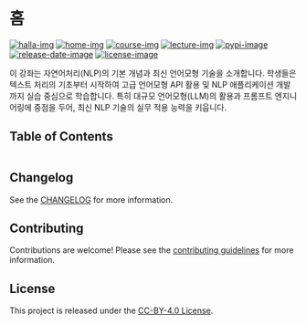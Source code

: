 # 홈

[![halla-img]][halla-url]
[![home-img]][home-url]
[![course-img]][course-url]
[![lecture-img]][lecture-url]
[![pypi-image]][pypi-url]
[![release-date-image]][release-url]
[![license-image]][license-url]

<!-- Links: -->

[halla-img]: https://img.shields.io/badge/CHU-halla.ai-blue
[halla-url]: https://halla.ai
[home-img]: https://img.shields.io/badge/home-jeju.ai-blue
[home-url]: https://home.jeju.ai
[home-repo-url]: https://entelecheia.me/repositories
[course-img]: https://img.shields.io/badge/course-jeju.ai-blue
[course-url]: https://course.jeju.ai
[lecture-img]: https://img.shields.io/badge/lecture-jeju.ai-blue
[lecture-url]: https://lecture.jeju.ai
[hyperfast python template]: https://github.com/entelecheia/hyperfast-course-template
[codecov-image]: https://codecov.io/gh/entelecheia/intronlp-2024/branch/main/graph/badge.svg?token=AaJIunU8cG
[codecov-url]: https://codecov.io/gh/entelecheia/intronlp-2024
[pypi-image]: https://img.shields.io/pypi/v/intronlp-2024
[license-image]: https://img.shields.io/github/license/entelecheia/intronlp-2024
[license-url]: https://github.com/entelecheia/intronlp-2024/blob/main/LICENSE
[version-image]: https://img.shields.io/github/v/release/entelecheia/intronlp-2024?sort=semver
[release-date-image]: https://img.shields.io/github/release-date/entelecheia/intronlp-2024
[release-url]: https://github.com/entelecheia/intronlp-2024/releases
[jupyter-book-image]: https://jupyterbook.org/en/stable/_images/badge.svg
[repo-url]: https://github.com/entelecheia/intronlp-2024
[pypi-url]: https://pypi.org/project/intronlp-2024
[docs-url]: https://nlp2024.jeju.ai/
[changelog]: https://github.com/entelecheia/intronlp-2024/blob/main/CHANGELOG.md
[contributing guidelines]: https://github.com/entelecheia/intronlp-2024/blob/main/CONTRIBUTING.md

<!-- Links: -->

이 강좌는 자연어처리(NLP)의 기본 개념과 최신 언어모형 기술을 소개합니다. 학생들은 텍스트 처리의 기초부터 시작하여 고급 언어모형 API 활용 및 NLP 애플리케이션 개발까지 실습 중심으로 학습합니다. 특히 대규모 언어모형(LLM)의 활용과 프롬프트 엔지니어링에 중점을 두어, 최신 NLP 기술의 실무 적용 능력을 키웁니다.

## Table of Contents

```{tableofcontents}

```

## Changelog

See the [CHANGELOG] for more information.

## Contributing

Contributions are welcome! Please see the [contributing guidelines] for more information.

## License

This project is released under the [CC-BY-4.0 License][license-url].

